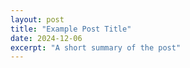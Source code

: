 ```yaml
---
layout: post
title: "Example Post Title"
date: 2024-12-06
excerpt: "A short summary of the post"
---
```


